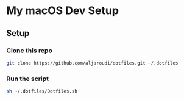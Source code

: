 # My macOS Dev Setup

## Setup

### Clone this repo
```bash
git clone https://github.com/aljaroudi/dotfiles.git ~/.dotfiles
```
### Run the script
```bash
sh ~/.dotfiles/Dotfiles.sh
```
